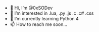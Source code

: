 - 👋 Hi, I’m @0xSODev
- 👀 I’m interested in .lua, .py .js .c .c# .css
- 🌱 I’m currently learning Python 4
- 📫 How to reach me soon...
